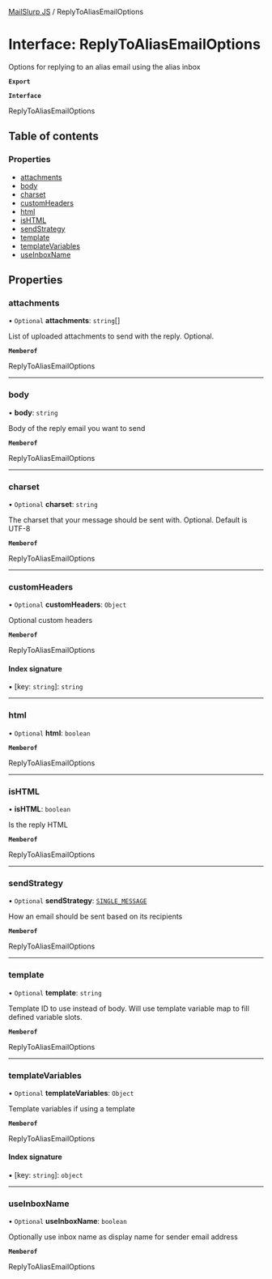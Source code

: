 [MailSlurp JS](../README.md) / ReplyToAliasEmailOptions

# Interface: ReplyToAliasEmailOptions

Options for replying to an alias email using the alias inbox

**`Export`**

**`Interface`**

ReplyToAliasEmailOptions

## Table of contents

### Properties

- [attachments](ReplyToAliasEmailOptions.md#attachments)
- [body](ReplyToAliasEmailOptions.md#body)
- [charset](ReplyToAliasEmailOptions.md#charset)
- [customHeaders](ReplyToAliasEmailOptions.md#customheaders)
- [html](ReplyToAliasEmailOptions.md#html)
- [isHTML](ReplyToAliasEmailOptions.md#ishtml)
- [sendStrategy](ReplyToAliasEmailOptions.md#sendstrategy)
- [template](ReplyToAliasEmailOptions.md#template)
- [templateVariables](ReplyToAliasEmailOptions.md#templatevariables)
- [useInboxName](ReplyToAliasEmailOptions.md#useinboxname)

## Properties

### attachments

• `Optional` **attachments**: `string`[]

List of uploaded attachments to send with the reply. Optional.

**`Memberof`**

ReplyToAliasEmailOptions

___

### body

• **body**: `string`

Body of the reply email you want to send

**`Memberof`**

ReplyToAliasEmailOptions

___

### charset

• `Optional` **charset**: `string`

The charset that your message should be sent with. Optional. Default is UTF-8

**`Memberof`**

ReplyToAliasEmailOptions

___

### customHeaders

• `Optional` **customHeaders**: `Object`

Optional custom headers

**`Memberof`**

ReplyToAliasEmailOptions

#### Index signature

▪ [key: `string`]: `string`

___

### html

• `Optional` **html**: `boolean`

**`Memberof`**

ReplyToAliasEmailOptions

___

### isHTML

• **isHTML**: `boolean`

Is the reply HTML

**`Memberof`**

ReplyToAliasEmailOptions

___

### sendStrategy

• `Optional` **sendStrategy**: [`SINGLE_MESSAGE`](../enums/ReplyToAliasEmailOptionsSendStrategyEnum.md#single_message)

How an email should be sent based on its recipients

**`Memberof`**

ReplyToAliasEmailOptions

___

### template

• `Optional` **template**: `string`

Template ID to use instead of body. Will use template variable map to fill defined variable slots.

**`Memberof`**

ReplyToAliasEmailOptions

___

### templateVariables

• `Optional` **templateVariables**: `Object`

Template variables if using a template

**`Memberof`**

ReplyToAliasEmailOptions

#### Index signature

▪ [key: `string`]: `object`

___

### useInboxName

• `Optional` **useInboxName**: `boolean`

Optionally use inbox name as display name for sender email address

**`Memberof`**

ReplyToAliasEmailOptions
